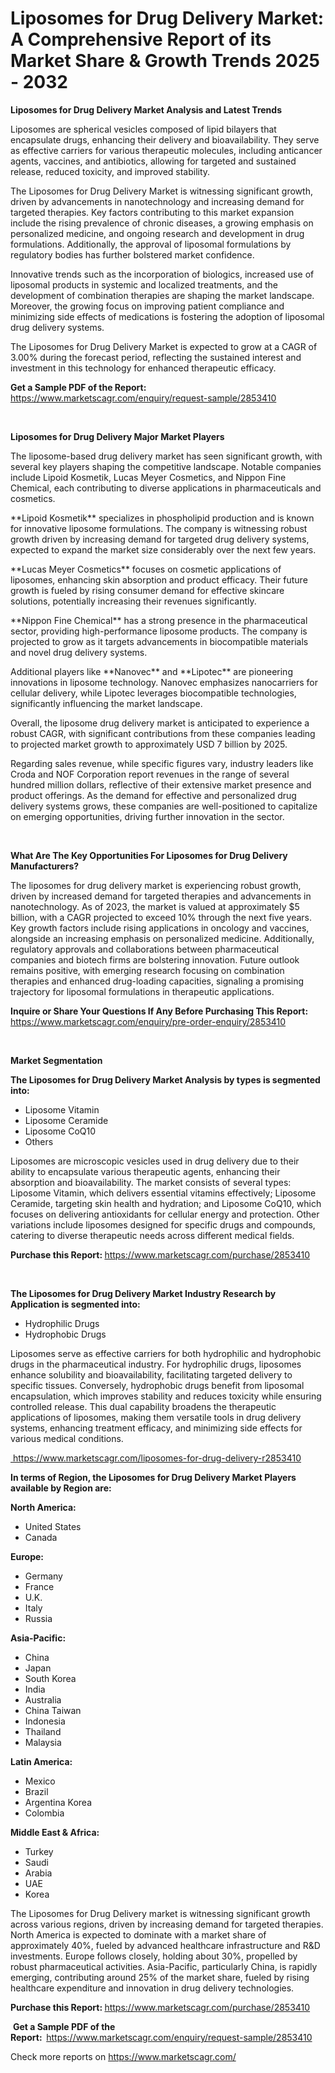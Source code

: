 <p><h1>Liposomes for Drug Delivery Market: A Comprehensive Report of its Market Share & Growth Trends 2025 - 2032</h1></p><p><strong>Liposomes for Drug Delivery Market Analysis and Latest Trends</strong></p>
<p><p>Liposomes are spherical vesicles composed of lipid bilayers that encapsulate drugs, enhancing their delivery and bioavailability. They serve as effective carriers for various therapeutic molecules, including anticancer agents, vaccines, and antibiotics, allowing for targeted and sustained release, reduced toxicity, and improved stability.</p><p>The Liposomes for Drug Delivery Market is witnessing significant growth, driven by advancements in nanotechnology and increasing demand for targeted therapies. Key factors contributing to this market expansion include the rising prevalence of chronic diseases, a growing emphasis on personalized medicine, and ongoing research and development in drug formulations. Additionally, the approval of liposomal formulations by regulatory bodies has further bolstered market confidence.</p><p>Innovative trends such as the incorporation of biologics, increased use of liposomal products in systemic and localized treatments, and the development of combination therapies are shaping the market landscape. Moreover, the growing focus on improving patient compliance and minimizing side effects of medications is fostering the adoption of liposomal drug delivery systems.</p><p>The Liposomes for Drug Delivery Market is expected to grow at a CAGR of 3.00% during the forecast period, reflecting the sustained interest and investment in this technology for enhanced therapeutic efficacy.</p></p>
<p><strong>Get a Sample PDF of the Report:&nbsp;</strong> <a href="https://www.marketscagr.com/enquiry/request-sample/2853410?utm_campaign=3195&utm_medium=2&utm_source=Github&utm_content=ia&utm_term=12032025&utm_id=liposomes-for-drug-delivery">https://www.marketscagr.com/enquiry/request-sample/2853410</a></p>
<p>&nbsp;</p>
<p><strong>Liposomes for Drug Delivery Major Market Players</strong></p>
<p><p>The liposome-based drug delivery market has seen significant growth, with several key players shaping the competitive landscape. Notable companies include Lipoid Kosmetik, Lucas Meyer Cosmetics, and Nippon Fine Chemical, each contributing to diverse applications in pharmaceuticals and cosmetics.</p><p>**Lipoid Kosmetik** specializes in phospholipid production and is known for innovative liposome formulations. The company is witnessing robust growth driven by increasing demand for targeted drug delivery systems, expected to expand the market size considerably over the next few years.</p><p>**Lucas Meyer Cosmetics** focuses on cosmetic applications of liposomes, enhancing skin absorption and product efficacy. Their future growth is fueled by rising consumer demand for effective skincare solutions, potentially increasing their revenues significantly.</p><p>**Nippon Fine Chemical** has a strong presence in the pharmaceutical sector, providing high-performance liposome products. The company is projected to grow as it targets advancements in biocompatible materials and novel drug delivery systems.</p><p>Additional players like **Nanovec** and **Lipotec** are pioneering innovations in liposome technology. Nanovec emphasizes nanocarriers for cellular delivery, while Lipotec leverages biocompatible technologies, significantly influencing the market landscape.</p><p>Overall, the liposome drug delivery market is anticipated to experience a robust CAGR, with significant contributions from these companies leading to projected market growth to approximately USD 7 billion by 2025.</p><p>Regarding sales revenue, while specific figures vary, industry leaders like Croda and NOF Corporation report revenues in the range of several hundred million dollars, reflective of their extensive market presence and product offerings. As the demand for effective and personalized drug delivery systems grows, these companies are well-positioned to capitalize on emerging opportunities, driving further innovation in the sector.</p></p>
<p>&nbsp;</p>
<p><strong>What Are The Key Opportunities For Liposomes for Drug Delivery Manufacturers?</strong></p>
<p><p>The liposomes for drug delivery market is experiencing robust growth, driven by increased demand for targeted therapies and advancements in nanotechnology. As of 2023, the market is valued at approximately $5 billion, with a CAGR projected to exceed 10% through the next five years. Key growth factors include rising applications in oncology and vaccines, alongside an increasing emphasis on personalized medicine. Additionally, regulatory approvals and collaborations between pharmaceutical companies and biotech firms are bolstering innovation. Future outlook remains positive, with emerging research focusing on combination therapies and enhanced drug-loading capacities, signaling a promising trajectory for liposomal formulations in therapeutic applications.</p></p>
<p><strong>Inquire or Share Your Questions If Any Before Purchasing This Report:</strong> <a href="https://www.marketscagr.com/enquiry/pre-order-enquiry/2853410?utm_campaign=3195&utm_medium=2&utm_source=Github&utm_content=ia&utm_term=12032025&utm_id=liposomes-for-drug-delivery">https://www.marketscagr.com/enquiry/pre-order-enquiry/2853410</a></p>
<p>&nbsp;</p>
<p><strong>Market Segmentation</strong></p>
<p><strong>The Liposomes for Drug Delivery Market Analysis by types is segmented into:</strong></p>
<p><ul><li>Liposome Vitamin</li><li>Liposome Ceramide</li><li>Liposome CoQ10</li><li>Others</li></ul></p>
<p><p>Liposomes are microscopic vesicles used in drug delivery due to their ability to encapsulate various therapeutic agents, enhancing their absorption and bioavailability. The market consists of several types: Liposome Vitamin, which delivers essential vitamins effectively; Liposome Ceramide, targeting skin health and hydration; and Liposome CoQ10, which focuses on delivering antioxidants for cellular energy and protection. Other variations include liposomes designed for specific drugs and compounds, catering to diverse therapeutic needs across different medical fields.</p></p>
<p><strong>Purchase this Report:&nbsp;</strong><a href="https://www.marketscagr.com/purchase/2853410?utm_campaign=3195&utm_medium=2&utm_source=Github&utm_content=ia&utm_term=12032025&utm_id=liposomes-for-drug-delivery">https://www.marketscagr.com/purchase/2853410</a></p>
<p>&nbsp;</p>
<p><strong>The Liposomes for Drug Delivery Market Industry Research by Application is segmented into:</strong></p>
<p><ul><li>Hydrophilic Drugs</li><li>Hydrophobic Drugs</li></ul></p>
<p><p>Liposomes serve as effective carriers for both hydrophilic and hydrophobic drugs in the pharmaceutical industry. For hydrophilic drugs, liposomes enhance solubility and bioavailability, facilitating targeted delivery to specific tissues. Conversely, hydrophobic drugs benefit from liposomal encapsulation, which improves stability and reduces toxicity while ensuring controlled release. This dual capability broadens the therapeutic applications of liposomes, making them versatile tools in drug delivery systems, enhancing treatment efficacy, and minimizing side effects for various medical conditions.</p></p>
<p><a href="https://www.marketscagr.com/liposomes-for-drug-delivery-r2853410?utm_campaign=3195&utm_medium=2&utm_source=Github&utm_content=ia&utm_term=12032025&utm_id=liposomes-for-drug-delivery">&nbsp;https://www.marketscagr.com/liposomes-for-drug-delivery-r2853410</a></p>
<p><strong>In terms of Region, the Liposomes for Drug Delivery Market Players available by Region are:</strong></p>
<p>
    <p> <strong> North America: </strong>
        <ul>
            <li>United States</li>
            <li>Canada</li>
        </ul>
        </p> 
    <p> <strong> Europe: </strong>
        <ul>
            <li>Germany</li>
            <li>France</li>
            <li>U.K.</li>
            <li>Italy</li>
            <li>Russia</li>
        </ul>
        </p> 
    <p> <strong> Asia-Pacific: </strong>
        <ul>
            <li>China</li>
            <li>Japan</li>
            <li>South Korea</li>
            <li>India</li>
            <li>Australia</li>
            <li>China Taiwan</li>
            <li>Indonesia</li>
            <li>Thailand</li>
            <li>Malaysia</li>
        </ul>
        </p> 
    <p> <strong> Latin America: </strong>
        <ul>
            <li>Mexico</li>
            <li>Brazil</li>
            <li>Argentina Korea</li>
            <li>Colombia</li>
        </ul>
        </p> 
    <p> <strong> Middle East & Africa: </strong>
        <ul>
            <li>Turkey</li>
            <li>Saudi</li>
            <li>Arabia</li>
            <li>UAE</li>
            <li>Korea</li>
        </ul>
    </p>
    </p>
<p><p>The Liposomes for Drug Delivery market is witnessing significant growth across various regions, driven by increasing demand for targeted therapies. North America is expected to dominate with a market share of approximately 40%, fueled by advanced healthcare infrastructure and R&D investments. Europe follows closely, holding about 30%, propelled by robust pharmaceutical activities. Asia-Pacific, particularly China, is rapidly emerging, contributing around 25% of the market share, fueled by rising healthcare expenditure and innovation in drug delivery technologies.</p></p>
<p><strong>Purchase this Report: </strong><a href="https://www.marketscagr.com/purchase/2853410?utm_campaign=3195&utm_medium=2&utm_source=Github&utm_content=ia&utm_term=12032025&utm_id=liposomes-for-drug-delivery">https://www.marketscagr.com/purchase/2853410</a></p>
<p>&nbsp;<strong>Get a Sample PDF of the Report:&nbsp;&nbsp;</strong><a href="https://www.marketscagr.com/enquiry/request-sample/2853410?utm_campaign=3195&utm_medium=2&utm_source=Github&utm_content=ia&utm_term=12032025&utm_id=liposomes-for-drug-delivery">https://www.marketscagr.com/enquiry/request-sample/2853410</a></p>
<p><strong></strong></p>
<p>Check more reports on <a href="https://www.marketscagr.com/?utm_campaign=3195&utm_medium=2&utm_source=Github&utm_content=ia&utm_term=12032025&utm_id=liposomes-for-drug-delivery">https://www.marketscagr.com/</a></p>